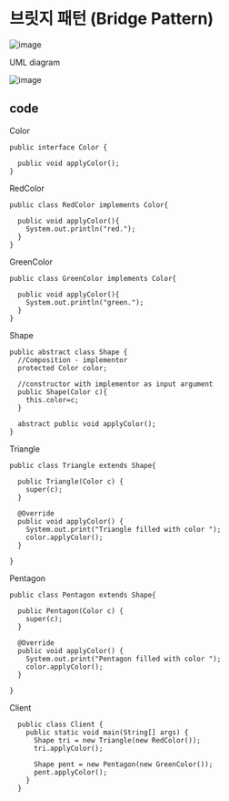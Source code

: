 # 브릿지 패턴 (Bridge Pattern)


![image](https://user-images.githubusercontent.com/68090443/211006915-30f8b50d-761c-4665-ba2e-14dbb4bd346e.png)



UML diagram

![image](https://user-images.githubusercontent.com/68090443/211007021-a2830d6a-630f-4c32-8ac9-18cfe528345e.png)



## code

Color
        

    public interface Color {

      public void applyColor();
    }


RedColor 


    public class RedColor implements Color{

      public void applyColor(){
        System.out.println("red.");
      }
    }


GreenColor 



    public class GreenColor implements Color{

      public void applyColor(){
        System.out.println("green.");
      }
    }



Shape 



    public abstract class Shape {
      //Composition - implementor
      protected Color color;

      //constructor with implementor as input argument
      public Shape(Color c){
        this.color=c;
      }

      abstract public void applyColor();
    }



Triangle
    
    
    
    public class Triangle extends Shape{

      public Triangle(Color c) {
        super(c);
      }

      @Override
      public void applyColor() {
        System.out.print("Triangle filled with color ");
        color.applyColor();
      } 

    }   



Pentagon



    public class Pentagon extends Shape{

      public Pentagon(Color c) {
        super(c);
      }

      @Override
      public void applyColor() {
        System.out.print("Pentagon filled with color ");
        color.applyColor();
      } 

    } 


Client


      public class Client {
        public static void main(String[] args) {
          Shape tri = new Triangle(new RedColor());
          tri.applyColor();

          Shape pent = new Pentagon(new GreenColor());
          pent.applyColor();
        }
      }

